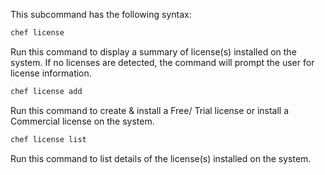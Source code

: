 This subcommand has the following syntax:

```bash
chef license
```

Run this command to display a summary of license(s) installed
on the system. If no licenses are detected, the command will 
prompt the user for license information.

```bash
chef license add
```

Run this command to create & install a Free/ Trial license or
install a Commercial license on the system.

```bash
chef license list
```

Run this command to list details of the license(s) installed
on the system.
